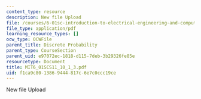 ```yaml
---
content_type: resource
description: New file Upload
file: /courses/6-01sc-introduction-to-electrical-engineering-and-computer-science-i-spring-2011/f1ca9c8013869444817c6e7c0ccc19ce_MIT6_01SCS11_10_1_3.pdf
file_type: application/pdf
learning_resource_types: []
ocw_type: OCWFile
parent_title: Discrete Probability
parent_type: CourseSection
parent_uid: e97072ec-1818-d115-7deb-3b29326fe85e
resourcetype: Document
title: MIT6_01SCS11_10_1_3.pdf
uid: f1ca9c80-1386-9444-817c-6e7c0ccc19ce
---
```

New file Upload

